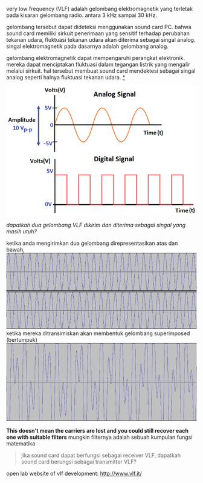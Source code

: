 very low frequency (VLF) adalah gelombang elektromagnetik yang terletak pada kisaran gelombang radio. antara 3 kHz sampai 30 kHz. 

gelombang tersebut dapat dideteksi menggunakan sound card PC. bahwa sound card memiliki sirkuit penerimaan yang sensitif terhadap perubahan tekanan udara, fluktuasi tekanan udara akan diterima sebagai singal analog. singal elektromagnetik pada dasarnya adalah gelombang analog. 

gelombang elektromagnetik dapat mempengaruhi perangkat elektronik. mereka dapat menciptakan fluktuasi dalam tegangan listrik yang mengalir melalui sirkuit. hal tersebut membuat sound card mendektesi sebagai singal analog seperti halnya fluktuasi tekanan udara. [*](https://www.youtube.com/watch?v=fKSOoZ2vhvo)

![6d9f589bb0a6993a32fac2920c0afe68.png](../../../_resources/6d9f589bb0a6993a32fac2920c0afe68.png)

*dapatkah dua gelombang VLF dikirim dan diterima sebagai singal yang masih utuh?*

ketika anda mengirimkan dua gelombang direpresentasikan atas dan bawah, 
![9dd458ed90855874be9804940b1d4542.png](../../../_resources/9dd458ed90855874be9804940b1d4542.png)
ketika mereka ditransimiskan akan membentuk gelombang superimposed (bertumpuk)
![1feb7a21da757a0ae4ad5ceba47c5a94.png](../../../_resources/1feb7a21da757a0ae4ad5ceba47c5a94.png)

**This doesn't mean the carriers are lost and you could still recover each one with suitable filters** mungkin filternya adalah sebuah kumpulan fungsi matematika

> jika sound card dapat berfungsi sebagai receiver VLF, dapatkah sound card berungsi sebagai transmitter VLF?

open lab website of vlf development: http://www.vlf.it/ 